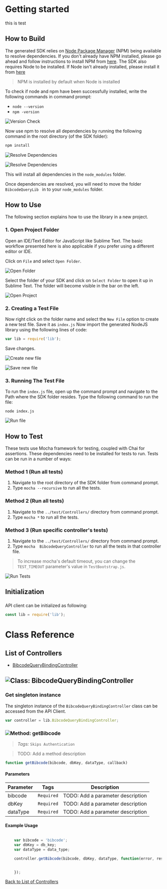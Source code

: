 # Getting started

this is test

## How to Build

The generated SDK relies on [Node Package Manager](https://www.npmjs.com/) (NPM) being available to resolve dependencies. If you don't already have NPM installed, please go ahead and follow instructions to install NPM from [here](https://nodejs.org/en/download/).
The SDK also requires Node to be installed. If Node isn't already installed, please install it from [here](https://nodejs.org/en/download/)
> NPM is installed by default when Node is installed

To check if node and npm have been successfully installed, write the following commands in command prompt:

* `node --version`
* `npm -version`

![Version Check](https://apidocs.io/illustration/nodejs?step=versionCheck&workspaceFolder=BibcodeQuery-Node)

Now use npm to resolve all dependencies by running the following command in the root directory (of the SDK folder):

```bash
npm install
```

![Resolve Dependencies](https://apidocs.io/illustration/nodejs?step=resolveDependency1&workspaceFolder=BibcodeQuery-Node)

![Resolve Dependencies](https://apidocs.io/illustration/nodejs?step=resolveDependency2)

This will install all dependencies in the `node_modules` folder.

Once dependencies are resolved, you will need to move the folder `BibcodeQueryLib ` in to your `node_modules` folder.

## How to Use

The following section explains how to use the library in a new project.

### 1. Open Project Folder
Open an IDE/Text Editor for JavaScript like Sublime Text. The basic workflow presented here is also applicable if you prefer using a different editor or IDE.

Click on `File` and select `Open Folder`.

![Open Folder](https://apidocs.io/illustration/nodejs?step=openFolder)

Select the folder of your SDK and click on `Select Folder` to open it up in Sublime Text. The folder will become visible in the bar on the left.

![Open Project](https://apidocs.io/illustration/nodejs?step=openProject&workspaceFolder=BibcodeQuery-Node)

### 2. Creating a Test File

Now right click on the folder name and select the `New File` option to create a new test file. Save it as `index.js` Now import the generated NodeJS library using the following lines of code:

```js
var lib = require('lib');
```

Save changes.

![Create new file](https://apidocs.io/illustration/nodejs?step=createNewFile&workspaceFolder=BibcodeQuery-Node)

![Save new file](https://apidocs.io/illustration/nodejs?step=saveNewFile&workspaceFolder=BibcodeQuery-Node)

### 3. Running The Test File

To run the `index.js` file, open up the command prompt and navigate to the Path where the SDK folder resides. Type the following command to run the file:

```
node index.js
```

![Run file](https://apidocs.io/illustration/nodejs?step=runProject&workspaceFolder=BibcodeQuery-Node)


## How to Test

These tests use Mocha framework for testing, coupled with Chai for assertions. These dependencies need to be installed for tests to run.
Tests can be run in a number of ways:

### Method 1 (Run all tests)

1. Navigate to the root directory of the SDK folder from command prompt.
2. Type `mocha --recursive` to run all the tests.

### Method 2 (Run all tests)

1. Navigate to the `../test/Controllers/` directory from command prompt.
2. Type `mocha *` to run all the tests.

### Method 3 (Run specific controller's tests)

1. Navigate to the `../test/Controllers/` directory from command prompt.
2. Type `mocha  BibcodeQueryController`  to run all the tests in that controller file.

> To increase mocha's default timeout, you can change the `TEST_TIMEOUT` parameter's value in `TestBootstrap.js`.

![Run Tests](https://apidocs.io/illustration/nodejs?step=runTests&controllerName=BibcodeQueryController)

## Initialization

### 

API client can be initialized as following:

```JavaScript
const lib = require('lib');


```



# Class Reference

## <a name="list_of_controllers"></a>List of Controllers

* [BibcodeQueryBindingController](#bibcode_query_binding_controller)

## <a name="bibcode_query_binding_controller"></a>![Class: ](https://apidocs.io/img/class.png ".BibcodeQueryBindingController") BibcodeQueryBindingController

### Get singleton instance

The singleton instance of the ``` BibcodeQueryBindingController ``` class can be accessed from the API Client.

```javascript
var controller = lib.BibcodeQueryBindingController;
```

### <a name="get_bibcode"></a>![Method: ](https://apidocs.io/img/method.png ".BibcodeQueryBindingController.getBibcode") getBibcode

> *Tags:*  ``` Skips Authentication ``` 

> TODO: Add a method description


```javascript
function getBibcode(bibcode, dbKey, dataType, callback)
```
#### Parameters

| Parameter | Tags | Description |
|-----------|------|-------------|
| bibcode |  ``` Required ```  | TODO: Add a parameter description |
| dbKey |  ``` Required ```  | TODO: Add a parameter description |
| dataType |  ``` Required ```  | TODO: Add a parameter description |



#### Example Usage

```javascript

    var bibcode = 'bibcode';
    var dbKey = db_key;
    var dataType = data_type;

    controller.getBibcode(bibcode, dbKey, dataType, function(error, response, context) {

    
    });
```



[Back to List of Controllers](#list_of_controllers)



